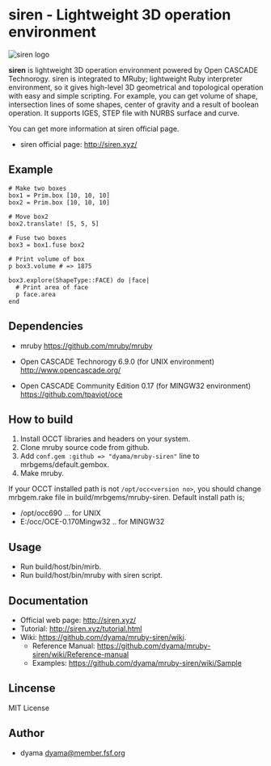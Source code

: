 siren - Lightweight 3D operation environment
=====================================

![siren logo](http://siren.xyz/res/siren_logo_main.png)

**siren** is lightweight 3D operation environment powered by Open CASCADE Technorogy. siren is integrated to MRuby; lightweight Ruby interpreter environment, so it gives high-level 3D geometrical and topological operation with easy and simple scripting.
For example, you can get volume of shape, intersection lines of some shapes, center of gravity and a result of boolean operation. It supports IGES, STEP file with NURBS surface and curve.

You can get more information at siren official page.

* siren official page: http://siren.xyz/

Example
-------

    # Make two boxes
    box1 = Prim.box [10, 10, 10]
    box2 = Prim.box [10, 10, 10]

    # Move box2
    box2.translate! [5, 5, 5]

    # Fuse two boxes
    box3 = box1.fuse box2

    # Print volume of box
    p box3.volume # => 1875

    box3.explore(ShapeType::FACE) do |face|
      # Print area of face
      p face.area
    end

Dependencies
------------

* mruby
https://github.com/mruby/mruby

* Open CASCADE Technorogy 6.9.0 (for UNIX environment)
http://www.opencascade.org/

* Open CASCADE Community Edition 0.17 (for MINGW32 environment)
https://github.com/tpaviot/oce

How to build
------------
1. Install OCCT libraries and headers on your system.
2. Clone mruby source code from github.
3. Add `conf.gem :github => "dyama/mruby-siren"` line to mrbgems/default.gembox.
4. Make mruby.

If your OCCT installed path is not `/opt/occ<version no>`, you should change mrbgem.rake file in build/mrbgems/mruby-siren.
Default install path is;

  * /opt/occ690 ... for UNIX
  * E:/occ/OCE-0.170Mingw32 .. for MINGW32

Usage
-----
* Run build/host/bin/mirb.
* Run build/host/bin/mruby with siren script.

Documentation
-------------

* Official web page: http://siren.xyz/
* Tutorial: http://siren.xyz/tutorial.html
* Wiki: https://github.com/dyama/mruby-siren/wiki.
  * Reference Manual: https://github.com/dyama/mruby-siren/wiki/Reference-manual
  * Examples: https://github.com/dyama/mruby-siren/wiki/Sample

Lincense
--------
MIT License

Author
------
* dyama <dyama@member.fsf.org>

